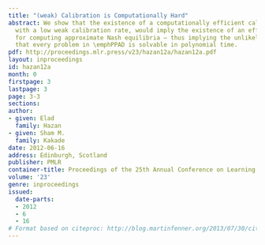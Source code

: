 ```yaml
---
title: "(weak) Calibration is Computationally Hard"
abstract: We show that the existence of a computationally efficient calibration algorithm,
  with a low weak calibration rate, would imply the existence of an efficient algorithm
  for computing approximate Nash equilibria – thus implying the unlikely conclusion
  that every problem in \emphPPAD is solvable in polynomial time.
pdf: http://proceedings.mlr.press/v23/hazan12a/hazan12a.pdf
layout: inproceedings
id: hazan12a
month: 0
firstpage: 3
lastpage: 3
page: 3-3
sections: 
author:
- given: Elad
  family: Hazan
- given: Sham M.
  family: Kakade
date: 2012-06-16
address: Edinburgh, Scotland
publisher: PMLR
container-title: Proceedings of the 25th Annual Conference on Learning Theory
volume: '23'
genre: inproceedings
issued:
  date-parts:
  - 2012
  - 6
  - 16
# Format based on citeproc: http://blog.martinfenner.org/2013/07/30/citeproc-yaml-for-bibliographies/
---
```

